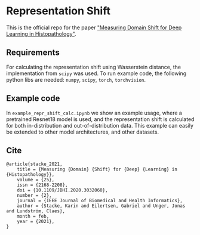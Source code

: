 # Representation Shift
This is the official repo for the paper ["Measuring Domain Shift for Deep Learning in Histopathology"](https://ieeexplore.ieee.org/document/9234592).

## Requirements
For calculating the representation shift using Wasserstein distance, the implementation from `scipy` was used.
To run example code, the following python libs are needed: `numpy`, `scipy`, `torch`, `torchvision`.

## Example code
In `example_repr_shift_calc.ipynb` we show an example usage, where a pretrained Resnet18 model is used, and the representation shift is calculated for both in-distribution and out-of-distribution data. This example can easily be extended to other model architectures, and other datasets.

## Cite
```
@article{stacke_2021,
	title = {Measuring {Domain} {Shift} for {Deep} {Learning} in {Histopathology}},
	volume = {25},
	issn = {2168-2208},
	doi = {10.1109/JBHI.2020.3032060},
	number = {2},
	journal = {IEEE Journal of Biomedical and Health Informatics},
	author = {Stacke, Karin and Eilertsen, Gabriel and Unger, Jonas and Lundström, Claes},
	month = feb,
	year = {2021},
}

```
